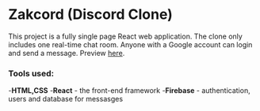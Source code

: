 # Zakcord (Discord Clone)

This project is a fully single page React web application.
The clone only includes one real-time chat room. Anyone with a Google account can login and send a message.
Preview [here](https://zak1999.github.io/zakcord/).

### Tools used:

  -**HTML,CSS**
  -**React** - the front-end framework
  -**Firebase** - authentication, users and database for messasges


